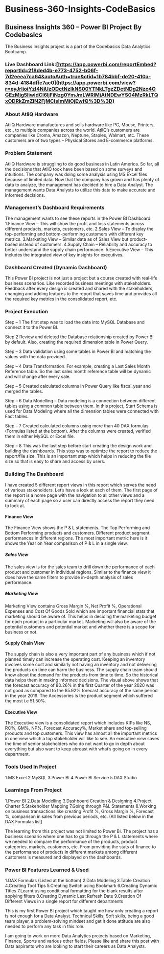 # Business-360-Insights-CodeBasics
## Business Insights 360 – Power BI Project By Codebasics
The Business Insights project is a part of the Codebasics Data Analytics Bootcamp.

### Live Dashboard Link:[https://app.powerbi.com/reportEmbed?reportId=2f8ded4b-e773-4752-b06f-7d2eeea7ca64&autoAuth=true&ctid=1b784bbf-de20-410a-834d-4184dffe7ac0](https://app.powerbi.com/view?r=eyJrIjoiYzI4NjUzODctNzlkNS00YTNkLTgzZDctNDg2Nzc4OGEzMjg5IiwidCI6IjFiNzg0YmJmLWRlMjAtNDEwYS04MzRkLTQxODRkZmZlN2FjMCIsImMiOjEwfQ%3D%3D)


### About AtliQ Hardware
AtliQ Hardware manufactures and sells hardware like PC, Mouse, Printers, etc., to multiple companies across the world. AtliQ’s customers are companies like Croma, Amazon, Neptune, Staples, Walmart, etc. These customers are of two types – Physical Stores and E-commerce platforms.

### Problem Statement
AtliQ Hardware is struggling to do good business in Latin America. So far, all the decisions that AtliQ took have been based on some surveys and intuitions. The company was doing some analysis using MS Excel files because of limited data. Now that the company has grown and has plenty of data to analyze, the management has decided to hire a Data Analyst. The management wants Data Analysts to utilize this data to make accurate and informed decisions.

### Management’s Dashboard Requirements
The management wants to see these reports in the Power BI Dashboard:
1.Finance View – This will show the profit and loss statements across different products, markets, customers, etc.
2.Sales View – To display the top-performing and bottom-performing customers with different key metrics.
3.Marketing View – Similar data as of Sales View but product-based instead of customers.
4.Supply Chain – Reliability and accuracy to better understand the supply chain performance.
5.Executive View – This includes the integrated view of key insights for executives.

### Dashboard Created (Dynamic Dashboard)
This Power BI project is not just a project but a course created with real-life business scenarios. Like recorded business meetings with stakeholders. Feedback after every design is created and shared with the stakeholders, changing and adding features to the report that saves time and provides all the required key metrics in the consolidated report, etc.

### Project Execution
Step – 1
The first step was to load the data into MySQL Database and connect it to the Power BI.

Step 2
Review and deleted the Database relationship created by Power BI by default. Also, creating the required dimension table in Power Query.

Step – 3
Data validation using some tables in Power BI and matching the values with the data provided.

Step – 4
Data Transformation. For example, creating a Last Sales Month Reference table. So the last sales month reference table will be dynamic and will change after every sale.

Step – 5
Created calculated columns in Power Query like fiscal_year and merged the tables.

Step – 6
Data Modelling – Data modeling is a connection between different tables using a common table between them. In this project, Start Schema is used for Data Modeling where all the dimension tables were connected with Fact tables.

Step – 7
Created calculated columns using more than 40 DAX formulas (Formulas listed at the bottom). After the columns were created, verified them in either MySQL or Excel file.

Step – 8
This was the last step before start creating the design work and building the dashboards. This step was to optimize the report to reduce the report/file size. This is an important step which helps in reducing the file size so that is easy to share and access by users.

### Building The Dashboard
I have created 5 different report views in this report which serves the need of various stakeholders. Let’s have a look at each of them.
The first page of the report is a home page with the navigation to all other views and a summary of each page so a user can directly access the report they need to look at.
#### Finance View
The Finance View shows the P & L statements. The Top Performing and Bottom Performing products and customers. Different product segment performances in different regions. The most important metric here is it shows the Year on Year comparison of P & L in a single view.

##### Sales View
The sales view is for the sales team to drill down the performance of each product and customer in individual regions. Similar to the finance view it does have the same filters to provide in-depth analysis of sales performance.

##### Marketing View
Marketing View contains Gross Margin %, Net Profit %, Operational Expenses and Cost Of Goods Sold which are important financial stats that marketing should be aware of. This helps in deciding the marketing budget for each product in a particular market. Marketing will also be aware of the potential customers and potential market and whether there is a scope for business or not.

#### Supply Chain View
The supply chain is also a very important part of any business which if not planned timely can increase the operating cost. Keeping an inventory involves some cost and similarly not having an inventory and not delivering the products on time can harm the business.
The supply chain team should know about the demand for the products from time to time. So the historical data helps them in making informed decisions. The visual above shows that the forecast accuracy of 80.26% in the first Quarter of the year 2020 was not good as compared to the 85.92% forecast accuracy of the same period in the year 2019. The Accessories is the product segment which suffered the most i.e 51.50%.

#### Executive View
The Executive view is a consolidated report which includes KIPs like NS, RC%, GM%, NP%, Forecast Accuracy%, Market share and top-selling products and top customers. This view has almost all the important metrics in one view which a top stakeholder will like to see. An executive view saves the time of senior stakeholders who do not want to go in depth about everything but also want to keep abreast with what’s going on in every department.

### Tools Used In Project
1.MS Excel
2.MySQL
3.Power BI
4.Power BI Service
5.DAX Studio

### Learnings From Project
1.Power BI
2.Data Modelling
3.Dashboard Creation & Designing
4.Project Charter
5.Stakeholder Mapping
7.Going through P&L Statements
8.Working on business transactions like creating Profit %, Gross Margin %, Forecast %, comparison in sales from previous periods, etc. (All listed below in the DAX Formulas list)

The learning from this project was not limited to Power BI. The project has a business scenario where one has to go through the P & L statements where we needed to compare the performance of the products, product categories, markets, customers, etc. From providing the stats of finance to the performance of products in different markets among different customers is measured and displayed on the dashboards.

### Power BI Features Learned & Used
1.DAX Formulas (Listed at the bottom)
2.Data Modeling
3.Table Creation
4.Creating Tool Tips
5.Creating Switch using Bookmark
6.Creating Dynamic Titles
7.Learnt using conditional formatting for the blank results after applying filters
8.Creating Dynamic Last Refresh Date
9.Creation Of Different Views in a single report for different departments

This is my first Power BI project which taught me how only creating a report is not enough for a Data Analyst. Technical Skills, Soft skills, being a good team player, a problem-solving mindset and get it done attitude are also needed to perform any task in this role.

I am going to work on more Data Analytics projects based on Marketing, Finance, Sports and various other fields. Please like and share this post with Data aspirants who are looking to start their careers as Data Analysts.
